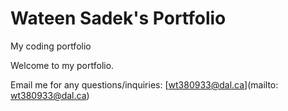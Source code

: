 # Wateen Sadek's Portfolio 

My coding portfolio

Welcome to my portfolio. 

Email me for any questions/inquiries:
[wt380933@dal.ca](mailto: wt380933@dal.ca)
